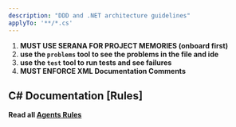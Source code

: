 ```yaml
---
description: "DDD and .NET architecture guidelines"
applyTo: '**/*.cs'
---
```


1. **MUST USE SERANA FOR PROJECT MEMORIES (onboard first)**
2. **use the `problems` tool to see the problems in the file and ide**
3. **use the `test` tool to run tests and see failures**
5. **MUST ENFORCE XML Documentation Comments**

## C# Documentation [Rules]

**Read all [Agents Rules](./../../AGENTS.md)**
